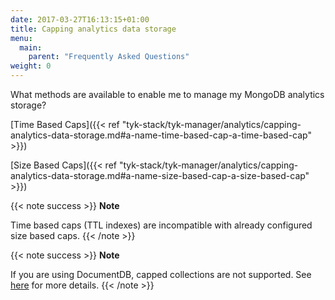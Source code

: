 ```yaml
---
date: 2017-03-27T16:13:15+01:00
title: Capping analytics data storage
menu:
  main:
    parent: "Frequently Asked Questions"
weight: 0 
---
```




What methods are available to enable me to manage my MongoDB analytics storage?

[Time Based Caps]({{< ref "tyk-stack/tyk-manager/analytics/capping-analytics-data-storage.md#a-name-time-based-cap-a-time-based-cap" >}})

[Size Based Caps]({{< ref "tyk-stack/tyk-manager/analytics/capping-analytics-data-storage.md#a-name-size-based-cap-a-size-based-cap" >}})

{{< note success >}}
**Note**  

Time based caps (TTL indexes) are incompatible with already configured size based caps.
{{< /note >}}

{{< note success >}}
**Note**  

If you are using DocumentDB, capped collections are not supported. See [here](https://docs.aws.amazon.com/documentdb/latest/developerguide/mongo-apis.html) for more details.
{{< /note >}}
